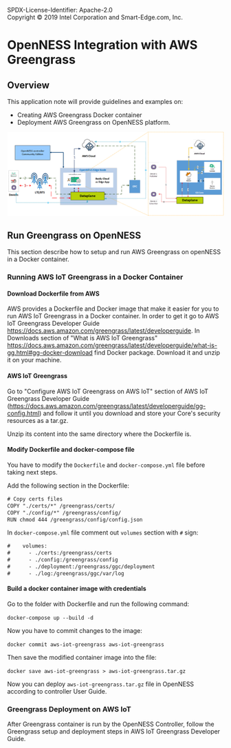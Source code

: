 SPDX-License-Identifier: Apache-2.0      
Copyright © 2019 Intel Corporation and Smart-Edge.com, Inc.         

# OpenNESS Integration with AWS Greengrass    

## Overview
This application note will provide guidelines and examples on:
- Creating AWS Greengrass Docker container
- Deployment AWS Greengrass on OpenNESS platform.

![OpenNESS AWS Greengrass integration](awsgg-images/openness_cloudadapter.png)

## Run Greengrass on OpenNESS

This section describe how to setup and run AWS Greengrass on openNESS in a Docker container.

### Running AWS IoT Greengrass in a Docker Container

#### Download Dockerfile from AWS

AWS provides a Dockerfile and Docker image that make it easier for you to run AWS IoT Greengrass in a Docker container.
In order to get it go to AWS IoT Greengrass Developer Guide <https://docs.aws.amazon.com/greengrass/latest/developerguide>. In Downloads section of "What is AWS IoT Greengrass" <https://docs.aws.amazon.com/greengrass/latest/developerguide/what-is-gg.html#gg-docker-download> find Docker package. Download it and unzip it on your machine.

#### AWS IoT Greengrass

Go to "Configure AWS IoT Greengrass on AWS IoT" section of AWS IoT Greengrass Developer Guide (<https://docs.aws.amazon.com/greengrass/latest/developerguide/gg-config.html>) and follow it until you download and store your Core's security resources as a tar.gz.

Unzip its content into the same directory where the Dockerfile is.

#### Modify Dockerfile and docker-compose file

You have to modify the ```Dockerfile``` and ```docker-compose.yml``` file before taking next steps.

Add the following section in the Dockerfile:

```docker
# Copy certs files
COPY "./certs/*" /greengrass/certs/
COPY "./config/*" /greengrass/config/
RUN chmod 444 /greengrass/config/config.json
```

In ```docker-compose.yml``` file comment out ```volumes``` section with ```#``` sign:

```docker
#    volumes:
#      - ./certs:/greengrass/certs
#      - ./config:/greengrass/config
#      - ./deployment:/greengrass/ggc/deployment
#      - ./log:/greengrass/ggc/var/log
```

#### Build a docker container image with credentials

Go to the folder with Dockerfile and run the following command:

```docker-compose up --build -d```

Now you have to commit changes to the image:

```docker commit aws-iot-greengrass aws-iot-greengrass```

Then save the modified container image into the file:

```docker save aws-iot-greengrass > aws-iot-greengrass.tar.gz```

Now you can deploy ```aws-iot-greengrass.tar.gz``` file in OpenNESS according to controller User Guide.

### Greengrass Deployment on AWS IoT

After Greengrass container is run by the OpenNESS Controller, follow the Greengrass setup and deployment steps in AWS IoT Greengrass Developer Guide.
